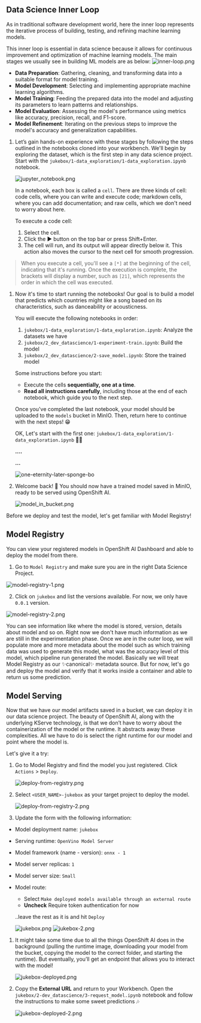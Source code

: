 ## Data Science Inner Loop

As in traditional software development world, here the inner loop represents the iterative process of building, testing, and refining machine learning models.

This inner loop is essential in data science because it allows for continuous improvement and optimization of machine learning models. The main stages we usually see in building ML models are as below:
![inner-loop.png](./images/inner-loop.png)

- **Data Preparation**: Gathering, cleaning, and transforming data into a suitable format for model training.
- **Model Development**: Selecting and implementing appropriate machine learning algorithms.
- **Model Training**: Feeding the prepared data into the model and adjusting its parameters to learn patterns and relationships.
- **Model Evaluation**: Assessing the model's performance using metrics like accuracy, precision, recall, and F1-score.
- **Model Refinement**: Iterating on the previous steps to improve the model's accuracy and generalization capabilities.

1. Let’s gain hands-on experience with these stages by following the steps outlined in the notebooks cloned into your workbench. We'll begin by exploring the dataset, which is the first step in any data science project. Start with the `jukebox/1-data_exploration/1-data_exploration.ipynb` notebook.

    ![jupyter_notebook.png](./images/jupyter_notebook.png)

    In a notebook, each box is called a `cell`. There are three kinds of cell: code cells, where you can write and execute code; markdown cells, where you can add documentation; and raw cells, which we don't need to worry about here. 

    To execute a code cell:

    1. Select the cell.
    2. Click the ▶️ button on the top bar or press Shift+Enter.
    3. The cell will run, and its output will appear directly below it. This action also moves the cursor to the next cell for smooth progression.

> When you execute a cell, you'll see a `[*]` at the beginning of the cell, indicating that it's running. Once the execution is complete, the brackets will display a number, such as `[21]`, which represents the order in which the cell was executed.

1. Now it's time to start running the notebooks! Our goal is to build a model that predicts which countries might like a song based on its characteristics, such as danceability or acousticness.

    You will execute the following notebooks in order:

    1. `jukebox/1-data_exploration/1-data_exploration.ipynb`: Analyze the datasets we have 
    2. `jukebox/2_dev_datascience/1-experiment-train.ipynb`: Build the model  
    3. `jukebox/2_dev_datascience/2-save_model.ipynb`: Store the trained model   

    Some instructions before you start:
    - Execute the cells **sequentially, one at a time**.  
    - **Read all instructions carefully**, including those at the end of each notebook, which guide you to the next step.  

    Once you've completed the last notebook, your model should be uploaded to the `models` bucket in MinIO. Then, return here to continue with the next steps! 😁 

    OK, Let's start with the first one: `jukebox/1-data_exploration/1-data_exploration.ipynb` 🏃💨

    **....**

    **...**

    ![one-eternity-later-sponge-bo](./images/one-eternity-later-sponge-bob.png)

2. Welcome back! 👋 You should now have a trained model saved in MinIO, ready to be served using OpenShift AI.

    ![model_in_bucket.png](./images/model_in_bucket.png)


Before we deploy and test the model, let's get familiar with Model Registry!

## Model Registry
You can view your registered models in OpenShift AI Dashboard and able to deploy the model from there. 

1. Go to `Model Registry` and make sure you are in the right Data Science Project.

![model-registry-1.png](./images/model-registry-1.png)

2. Click on `jukebox` and list the versions available. For now, we only have `0.0.1` version.

![model-registry-2.png](./images/model-registry-2.png)

You can see information like where the model is stored, version, details about model and so on. Right now we don't have much information as we are still in the experimentation phase. Once we are in the outer loop, we will populate more and more metadata about the model such as which training data was used to generate this model, what was the accuracy level of this model, which pipeline run generated the model. Basically we will treat Model Registry as our ✨canonical✨ metadata source. But for now, let's go and deploy the model and verify that it works inside a container and able to return us some prediction.

## Model Serving

Now that we have our model artifacts saved in a bucket, we can deploy it in our data science project. The beauty of OpenShift AI, along with the underlying KServe technology, is that we don’t have to worry about the containerization of the model or the runtime. It abstracts away these complexities. All we have to do is select the right runtime for our model and point where the model is.

Let's give it a try:

1. Go to Model Registry and find the model you just registered. Click `Actions` > `Deploy`.
   
    ![deploy-from-registry.png](./images/deploy-from-registry.png)


2. Select `<USER_NAME>-jukebox` as your target project to deploy the model.

    ![deploy-from-registry-2.png](./images/deploy-from-registry-2.png)

3. Update the form with the following information:

- Model deployment name: `jukebox`
- Serving runtime: `OpenVino Model Server`
- Model framework (name - version): `onnx - 1`
- Model server replicas: `1`
- Model server size: `Small`
- Model route:
  -  Select `Make deployed models available through an external route`
  -  **Uncheck** Require token authentication for now

    ..leave the rest as it is and hit `Deploy`

    ![jukebox.png](./images/jukebox.png)
    ![jukebox-2.png](./images/jukebox-2.png)

1. It might take some time due to all the things OpenShift AI does in the background (pulling the runtime image, downloading your model from the bucket, copying the model to the correct folder, and starting the runtime). But eventually, you’ll get an endpoint that allows you to interact with the model!

    ![jukebox-deployed.png](./images/jukebox-deployed.png)

2. Copy the **External URL** and return to your Workbench. Open the `jukebox/2-dev_datascience/3-request_model.ipynb` notebook and follow the instructions to make some sweet predictions 🎶

    ![jukebox-deployed-2.png](./images/jukebox-deployed-2.png)
